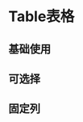 <script setup>
import Default from './default.vue'
import Selection from './select.vue'
</script>

# Table表格

## 基础使用

<Preview comp-name="Table" demo-name="default">
  <Default />
</Preview>

## 可选择

<Preview comp-name="Table" demo-name="select">
  <Selection />
</Preview>

## 固定列

<Preview comp-name="Table" demo-name="select">
  <Selection />
</Preview>
